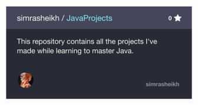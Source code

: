 ![](https://github.com/simrasheikh/JavaProjects/blob/3e5c68f0f179e1a16d5ca59344efc029b91f84f3/image%20(1).jpg)
